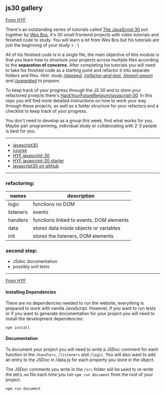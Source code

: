 ## js30 gallery

[From HYF](https://raw.githubusercontent.com/HackYourFutureBelgium/separation-of-concerns/master/README.md)    

There's an outstanding series of tutorials called [The JavaScript 30](https://javascript30.com/) put together by [Wes Bos](https://wesbos.com), it's 30 small frontend projects with video tutorials and finished code to study. You will learn a lot from Wes Bos but his tutorials are just the beginning of your study > : )

All of his finished code is in a single file, the main objective of this module is that you learn how to structure your projects across multiple files according to the **separation of concerns**. After completing his tutorials you will need to take his finished code as a starting point and refactor it into separate folders and files. _Hint: study [/stepped](./stepped?hyf), [/refactor-and-test](./refactor-and-test?hyf), [/import-export](./import-export?hyf) and [/separated](./separated?hyf) to prepare._

To keep track of your progress through the JS 30 and to store your refactored proejcts there's [HackYourFutureBelgium/javascript-30](https://github.com/HackYourFutureBelgium/JavaScript-30). In this repo you will find more detailed instructions on how to work your way through these projects, as well as a folder structure for your refactors and a checklist to keep track of your progress.

You don't need to develop as a group this week, find what works for you. Maybe pair programming, individual study or collaborating with 2-3 people is best for you.

---
- [javascript30](https://javascript30.com/)
- [course](https://courses.wesbos.com/account/)
- [HYF javascript-30](https://github.com/HackYourFutureBelgium/javascript-30)
- [HYF javascript-30 starter](https://github.com/HackYourFutureBelgium/javascript-30-starter)
- [javascript30 on gitHub](https://github.com/wesbos/JavaScript30)

---
### refactoring: 
|   names   |  description          |     
----------- | -------------
logic       | functions no DOM
listeners   | events
handlers    | functions linked to events, DOM elements
data        | stores data inside objects or variables
init        | stores the listeners, DOM elements

### second step:
- JSdoc documentation
- possibly unit tests

---
[From HYF](https://github.com/HackYourFutureBelgium/javascript-30-starter)

#### Installing Dependencies

There are no dependencies needed to run the website, everything is prepared to work with vanilla JavaScript. However, if you want to run tests or if you want to generate documentation for your project you will need to install the development dependencies:

    npm install

#### Documentation

To document your project you will need to write a JSDoc comment for each function in the `/handlers`, `/listeners` and `/logic`. You will also want to add an entry to the JSDoc in /data.js for each property you store in the object.

The JSDoc comments you write in the `/src` folder will be used to re-write the `DOCS.md` file each time you run `npm run document` from the root of your project.

    npm run document
